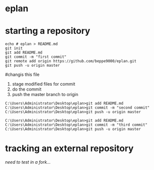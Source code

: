 # eplan






# starting a repository

```
echo # eplan > README.md
git init
git add README.md
git commit -m "first commit"
git remote add origin https://github.com/beppe9000/eplan.git
git push -u origin master
```

#changis this file

 1. stage modified files for commit
 2. do the commit
 3. push the master branch to origin


```
C:\Users\Administrator\Desktop\eplan>git add README.md
C:\Users\Administrator\Desktop\eplan>git commit -m "second commit"
C:\Users\Administrator\Desktop\eplan>git push -u origin master

C:\Users\Administrator\Desktop\eplan>git add README.md
C:\Users\Administrator\Desktop\eplan>git commit -m "third commit"
C:\Users\Administrator\Desktop\eplan>git push -u origin master

```


# tracking an external repository
_need to test in a fork..._
